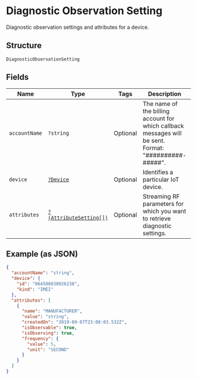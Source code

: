 
# Diagnostic Observation Setting

Diagnostic observation settings and attributes for a device.

## Structure

`DiagnosticObservationSetting`

## Fields

| Name | Type | Tags | Description | Getter | Setter |
|  --- | --- | --- | --- | --- | --- |
| `accountName` | `?string` | Optional | The name of the billing account for which callback messages will be sent. Format: "##########-#####". | getAccountName(): ?string | setAccountName(?string accountName): void |
| `device` | [`?Device`](../../doc/models/device.md) | Optional | Identifies a particular IoT device. | getDevice(): ?Device | setDevice(?Device device): void |
| `attributes` | [`?(AttributeSetting[])`](../../doc/models/attribute-setting.md) | Optional | Streaming RF parameters for which you want to retrieve diagnostic settings. | getAttributes(): ?array | setAttributes(?array attributes): void |

## Example (as JSON)

```json
{
  "accountName": "string",
  "device": {
    "id": "864508030026238",
    "kind": "IMEI"
  },
  "attributes": [
    {
      "name": "MANUFACTURER",
      "value": "string",
      "createdOn": "2019-09-07T23:08:03.532Z",
      "isObservable": true,
      "isObserving": true,
      "frequency": {
        "value": 5,
        "unit": "SECOND"
      }
    }
  ]
}
```

